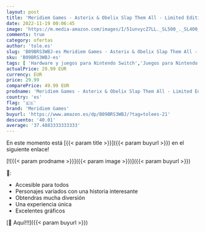 ```yaml
---
layout: post
title: 'Meridiem Games - Asterix & Obelix Slap Them All - Limited Edition - Nintendo Switch'
date: 2022-11-19 00:06:45
image: 'https://m.media-amazon.com/images/I/51unvycZ7LL._SL500_._SL400_.jpg'
comments: true
category: ofertas
author: 'tole.es'
slug: 'B09BRS3WBJ-es Meridiem Games - Asterix & Obelix Slap Them All - Limited...'
sku: 'B09BRS3WBJ-es'
tags: [ 'Hardware y juegos para Nintendo Switch','Juegos para Nintendo Switch','Juguetes','Juguetes electrónicos','Juguetes y juegos','Videojuegos','Videojuegos para niños','meridiem games','nintendo','🇪🇸', ]
actualPrice: 29.99 EUR
currency: EUR
price: 29.99
comparePrice: 49.99 EUR
prodname: 'Meridiem Games - Asterix & Obelix Slap Them All - Limited Edition - Nintendo Switch'
country: 'es'
flag: '🇪🇸'
brand: 'Meridiem Games'
buyurl: 'https://www.amazon.es/dp/B09BRS3WBJ/?tag=tolees-21'
descuento: '40.01'
average: '37.4883333333333'
---
```


En este momento está [{{< param title >}}]({{< param buyurl >}}) en el siguiente enlace!

[![{{< param prodname >}}]({{< param image >}})]({{< param buyurl >}})

🔎:

- Accesible para todos
- Personajes variados con una historia interesante
- Obtendras mucha diversión
- Una experiencia única
- Excelentes gráficos

[🛒 Aquí!!!]({{< param buyurl >}})
